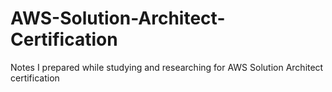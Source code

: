 # AWS-Solution-Architect-Certification
Notes I prepared while studying and researching for AWS Solution Architect certification
